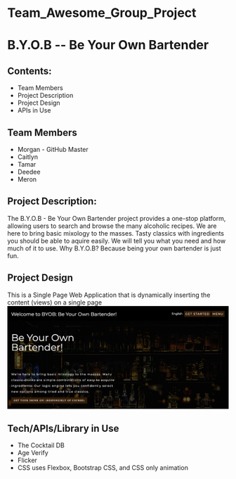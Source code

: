 # Team_Awesome_Group_Project

# B.Y.O.B -- Be Your Own Bartender

## Contents:
- Team Members
- Project Description
- Project Design
- APIs in Use

## Team Members
- Morgan  - GitHub Master
- Caitlyn
- Tamar
- Deedee
- Meron

## Project Description:
The B.Y.O.B - Be Your Own Bartender project provides a one-stop platform, allowing users to search and browse the many alcoholic recipes. We are here to bring basic mixology to the masses.  Tasty classics with ingredients you should be able to aquire easily. We will tell you what you need and how much of it to use.
Why B.Y.O.B? Because being your own bartender is just fun.

## Project Design
This is a Single Page Web Application that is dynamically inserting the content (views) on a single page
![](images/byob-screenshot.png)

## Tech/APIs/Library in Use
- The Cocktail DB 
- Age Verify
- Flicker
- CSS uses Flexbox, Bootstrap CSS, and CSS only animation
